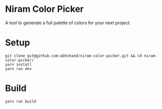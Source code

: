 # Niram Color Picker

A tool to generate a full palette of colors for your next project.

# Setup

```
git clone git@github.com:abhchand/niram-color-picker.git && cd niram-color-picker/
yarn install
yarn run dev
```

# Build

```
yarn run build
```
